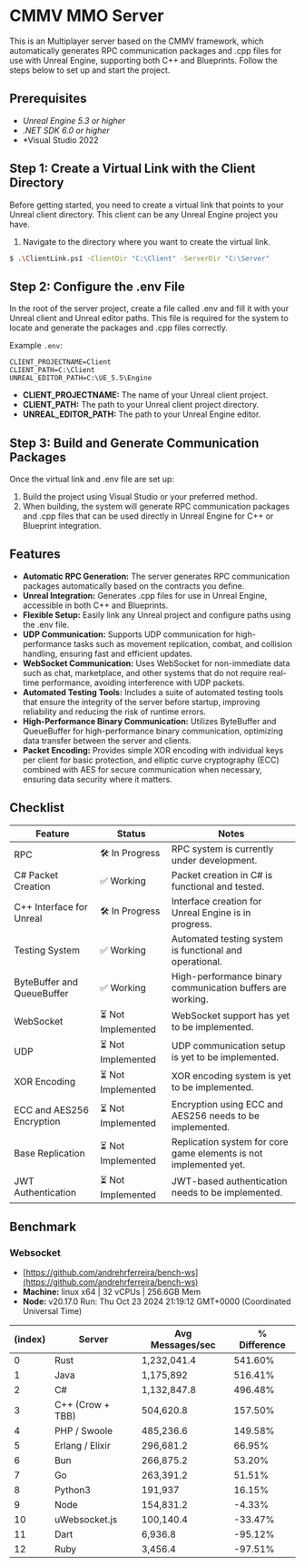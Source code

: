 ﻿# CMMV MMO Server

This is an Multiplayer server based on the CMMV framework, which automatically generates RPC communication packages and .cpp files for use with Unreal Engine, supporting both C++ and Blueprints. Follow the steps below to set up and start the project.

## Prerequisites

* *Unreal Engine 5.3 or higher*
* *.NET SDK 6.0 or higher*
* *Visual Studio 2022

## Step 1: Create a Virtual Link with the Client Directory

Before getting started, you need to create a virtual link that points to your Unreal client directory. This client can be any Unreal Engine project you have.

1. Navigate to the directory where you want to create the virtual link.

```bash
$ .\ClientLink.ps1 -ClientDir "C:\Client" -ServerDir "C:\Server"
```

## Step 2: Configure the .env File

In the root of the server project, create a file called .env and fill it with your Unreal client and Unreal editor paths. This file is required for the system to locate and generate the packages and .cpp files correctly.

Example ``.env``:

```
CLIENT_PROJECTNAME=Client
CLIENT_PATH=C:\Client
UNREAL_EDITOR_PATH=C:\UE_5.5\Engine
```

* **CLIENT_PROJECTNAME:** The name of your Unreal client project.
* **CLIENT_PATH:** The path to your Unreal client project directory.
* **UNREAL_EDITOR_PATH:** The path to your Unreal Engine editor.

## Step 3: Build and Generate Communication Packages

Once the virtual link and .env file are set up:

1. Build the project using Visual Studio or your preferred method.
2. When building, the system will generate RPC communication packages and .cpp files that can be used directly in Unreal Engine for C++ or Blueprint integration.

## Features

* **Automatic RPC Generation:** The server generates RPC communication packages automatically based on the contracts you define.
* **Unreal Integration:** Generates .cpp files for use in Unreal Engine, accessible in both C++ and Blueprints.
* **Flexible Setup:** Easily link any Unreal project and configure paths using the .env file.
* **UDP Communication:** Supports UDP communication for high-performance tasks such as movement replication, combat, and collision handling, ensuring fast and efficient updates.
* **WebSocket Communication:** Uses WebSocket for non-immediate data such as chat, marketplace, and other systems that do not require real-time performance, avoiding interference with UDP packets.
* **Automated Testing Tools:** Includes a suite of automated testing tools that ensure the integrity of the server before startup, improving reliability and reducing the risk of runtime errors.
* **High-Performance Binary Communication:** Utilizes ByteBuffer and QueueBuffer for high-performance binary communication, optimizing data transfer between the server and clients.
* **Packet Encoding:** Provides simple XOR encoding with individual keys per client for basic protection, and elliptic curve cryptography (ECC) combined with AES for secure communication when necessary, ensuring data security where it matters.

## Checklist

| Feature                             | Status            | Notes                                                       |
|------------------------------------|-------------------|-------------------------------------------------------------|
| RPC                                | 🛠 In Progress     | RPC system is currently under development.                  |
| C# Packet Creation                 | ✅ Working         | Packet creation in C# is functional and tested.             |
| C++ Interface for Unreal           | 🛠 In Progress     | Interface creation for Unreal Engine is in progress.        |
| Testing System                     | ✅ Working         | Automated testing system is functional and operational.     |
| ByteBuffer and QueueBuffer         | ✅ Working         | High-performance binary communication buffers are working.  |
| WebSocket                          | ⏳ Not Implemented | WebSocket support has yet to be implemented.                |
| UDP                                | ⏳ Not Implemented | UDP communication setup is yet to be implemented.           |
| XOR Encoding                       | ⏳ Not Implemented | XOR encoding system is yet to be implemented.               |
| ECC and AES256 Encryption          | ⏳ Not Implemented | Encryption using ECC and AES256 needs to be implemented.    |
| Base Replication                   | ⏳ Not Implemented | Replication system for core game elements is not implemented yet. |
| JWT Authentication                 | ⏳ Not Implemented | JWT-based authentication needs to be implemented.           |

## Benchmark 

### Websocket

* [https://github.com/andrehrferreira/bench-ws](https://github.com/andrehrferreira/bench-ws)
* **Machine:** linux x64 | 32 vCPUs | 256.6GB Mem
* **Node:** v20.17.0
Run: Thu Oct 23 2024 21:19:12 GMT+0000 (Coordinated Universal Time)

| (index) | Server           | Avg Messages/sec | % Difference |
|---------|------------------|------------------|--------------|
| 0       | Rust             | 1,232,041.4      | 541.60%      |
| 1       | Java             | 1,175,892        | 516.41%      |
| 2       | C#               | 1,132,847.8      | 496.48%      |
| 3       | C++ (Crow + TBB) | 504,620.8        | 157.50%      |
| 4       | PHP / Swoole     | 485,236.6        | 149.58%      |
| 5       | Erlang / Elixir  | 296,681.2        | 66.95%       |
| 6       | Bun              | 266,875.2        | 53.20%       |
| 7       | Go               | 263,391.2        | 51.51%       |
| 8       | Python3          | 191,937          | 16.15%       |
| 9       | Node             | 154,831.2        | -4.33%       |
| 10      | uWebsocket.js    | 100,140.4        | -33.47%      |
| 11      | Dart             | 6,936.8          | -95.12%      |
| 12      | Ruby             | 3,456.4          | -97.51%      |